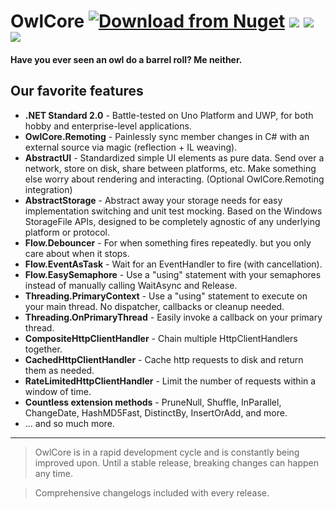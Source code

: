# OwlCore [![Download from Nuget](https://img.shields.io/nuget/v/OwlCore.svg)](https://www.nuget.org/packages/OwlCore/) ![](https://img.shields.io/nuget/dt/OwlCore) ![](https://img.shields.io/github/license/Arlodotexe/OwlCore) [![](https://img.shields.io/badge/Documentation-DocFX-brightgreen)](http://arlo.site/owlcore)
#### Have you ever seen an owl do a barrel roll? Me neither.

## Our favorite features

- **.NET Standard 2.0** - Battle-tested on Uno Platform and UWP, for both hobby and enterprise-level applications.
- **OwlCore.Remoting** - Painlessly sync member changes in C# with an external source via magic (reflection + IL weaving).
- **AbstractUI** - Standardized simple UI elements as pure data. Send over a network, store on disk, share between platforms, etc. Make something else worry about rendering and interacting. (Optional OwlCore.Remoting integration)
- **AbstractStorage** - Abstract away your storage needs for easy implementation switching and unit test mocking. Based on the Windows StorageFile APIs, designed to be completely agnostic of any underlying platform or protocol.
- **Flow.Debouncer** - For when something fires repeatedly. but you only care about when it stops.
- **Flow.EventAsTask** - Wait for an EventHandler to fire (with cancellation).
- **Flow.EasySemaphore** - Use a "using" statement with your semaphores instead of manually calling WaitAsync and Release.
- **Threading.PrimaryContext** - Use a "using" statement to execute on your main thread. No dispatcher, callbacks or cleanup needed.
- **Threading.OnPrimaryThread** - Easily invoke a callback on your primary thread.
- **CompositeHttpClientHandler** - Chain multiple HttpClientHandlers together.
- **CachedHttpClientHandler** - Cache http requests to disk and return them as needed.
- **RateLimitedHttpClientHandler** - Limit the number of requests within a window of time.
- **Countless extension methods** - PruneNull, Shuffle, InParallel, ChangeDate, HashMD5Fast, DistinctBy, InsertOrAdd, and more.
- ... and so much more.
---

> OwlCore is in a rapid development cycle and is constantly being improved upon. Until a stable release, breaking changes can happen any time. 

> Comprehensive changelogs included with every release.
